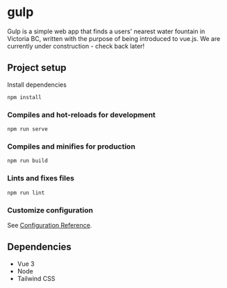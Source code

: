 # gulp

Gulp is a simple web app that finds a users' nearest water fountain in Victoria BC, written with the purpose of being introduced to vue.js. We are currently under construction - check back later!

## Project setup
Install dependencies
```
npm install
```

### Compiles and hot-reloads for development
```
npm run serve
```

### Compiles and minifies for production
```
npm run build
```

### Lints and fixes files
```
npm run lint
```

### Customize configuration
See [Configuration Reference](https://cli.vuejs.org/config/).

## Dependencies
- Vue 3
- Node
- Tailwind CSS

